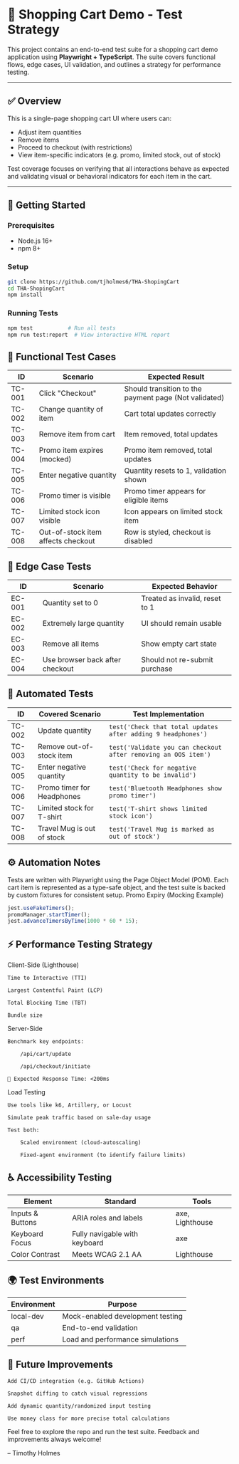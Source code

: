 # 🧪 Shopping Cart Demo - Test Strategy

This project contains an end-to-end test suite for a shopping cart demo application using **Playwright + TypeScript**. The suite covers functional flows, edge cases, UI validation, and outlines a strategy for performance testing.

---

## ✅ Overview

This is a single-page shopping cart UI where users can:

- Adjust item quantities
- Remove items
- Proceed to checkout (with restrictions)
- View item-specific indicators (e.g. promo, limited stock, out of stock)

Test coverage focuses on verifying that all interactions behave as expected and validating visual or behavioral indicators for each item in the cart.

---

## 🚀 Getting Started

### Prerequisites

- Node.js 16+
- npm 8+

### Setup

```bash
git clone https://github.com/tjholmes6/THA-ShopingCart
cd THA-ShopingCart
npm install
```
### Running Tests
```bash
npm test           # Run all tests
npm run test:report  # View interactive HTML report
```

## 🧪 Functional Test Cases
| ID     | Scenario                           | Expected Result                                       |
| ------ | ---------------------------------- | ----------------------------------------------------- |
| TC-001 | Click "Checkout"                   | Should transition to the payment page (Not validated) |
| TC-002 | Change quantity of item            | Cart total updates correctly                          |
| TC-003 | Remove item from cart              | Item removed, total updates                           |
| TC-004 | Promo item expires (mocked)        | Promo item removed, total updates                     |
| TC-005 | Enter negative quantity            | Quantity resets to 1, validation shown                |
| TC-006 | Promo timer is visible             | Promo timer appears for eligible items                |
| TC-007 | Limited stock icon visible         | Icon appears on limited stock item                    |
| TC-008 | Out-of-stock item affects checkout | Row is styled, checkout is disabled                   |

## 🧪 Edge Case Tests
| ID     | Scenario                        | Expected Behavior              |
| ------ | ------------------------------- | ------------------------------ |
| EC-001 | Quantity set to 0               | Treated as invalid, reset to 1 |
| EC-002 | Extremely large quantity        | UI should remain usable        |
| EC-003 | Remove all items                | Show empty cart state          |
| EC-004 | Use browser back after checkout | Should not re-submit purchase  |

## 🧪 Automated Tests
| ID     | Covered Scenario           | Test Implementation                                            |
| ------ | -------------------------- | -------------------------------------------------------------- |
| TC-002 | Update quantity            | `test('Check that total updates after adding 9 headphones')`   |
| TC-003 | Remove out-of-stock item   | `test('Validate you can checkout after removing an OOS item')` |
| TC-005 | Enter negative quantity    | `test('Check for negative quantity to be invalid')`            |
| TC-006 | Promo timer for Headphones | `test('Bluetooth Headphones show promo timer')`                |
| TC-007 | Limited stock for T-shirt  | `test('T-shirt shows limited stock icon')`                     |
| TC-008 | Travel Mug is out of stock | `test('Travel Mug is marked as out of stock')`                 |

## ⚙️ Automation Notes

Tests are written with Playwright using the Page Object Model (POM). Each cart item is represented as a type-safe object, and the test suite is backed by custom fixtures for consistent setup.
Promo Expiry (Mocking Example)
```ts
jest.useFakeTimers();
promoManager.startTimer();
jest.advanceTimersByTime(1000 * 60 * 15);
```
## ⚡ Performance Testing Strategy

Client-Side (Lighthouse)

    Time to Interactive (TTI)

    Largest Contentful Paint (LCP)

    Total Blocking Time (TBT)

    Bundle size

Server-Side

    Benchmark key endpoints:

        /api/cart/update

        /api/checkout/initiate

    🎯 Expected Response Time: <200ms

Load Testing

    Use tools like k6, Artillery, or Locust

    Simulate peak traffic based on sale-day usage

    Test both:

        Scaled environment (cloud-autoscaling)

        Fixed-agent environment (to identify failure limits)

## ♿ Accessibility Testing
| Element          | Standard                      | Tools                |
| ---------------- | ----------------------------- | -------------------- |
| Inputs & Buttons | ARIA roles and labels         | axe, Lighthouse |
| Keyboard Focus   | Fully navigable with keyboard | axe             |
| Color Contrast   | Meets WCAG 2.1 AA             | Lighthouse           |

## 🌍 Test Environments
| Environment | Purpose                          |
| ----------- | -------------------------------- |
| local-dev   | Mock-enabled development testing |
| qa          | End-to-end validation            |
| perf        | Load and performance simulations |

## 🧭 Future Improvements

    Add CI/CD integration (e.g. GitHub Actions)

    Snapshot diffing to catch visual regressions

    Add dynamic quantity/randomized input testing

    Use money class for more precise total calculations

Feel free to explore the repo and run the test suite. Feedback and improvements always welcome!

– Timothy Holmes
